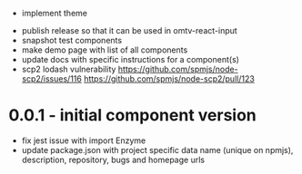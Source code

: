 * implement theme
- publish release so that it can be used in omtv-react-input
- snapshot test components
- make demo page with list of all components
- update docs with specific instructions for a component(s)
- scp2 lodash vulnerability
  https://github.com/spmjs/node-scp2/issues/116
  https://github.com/spmjs/node-scp2/pull/123

# 0.0.1 - initial component version
+ fix jest issue with import Enzyme
+ update package.json with project specific data
  name (unique on npmjs), description, repository, bugs and homepage urls
